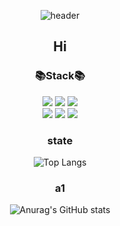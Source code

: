 <div align="center">

![header](https://capsule-render.vercel.app/api?type=waving&&fontSize=40&text=Hello%20World&color=gradient&height=150&animation=fadeIn&section=footer&fontColor=323232&fontAlign=80&fontAlignY=70)

## Hi
### 📚Stack📚
<img src="https://img.shields.io/badge/Kotlin-7F52FF?style=flat-square&logo=Kotlin&logoColor=white">
<img src="https://img.shields.io/badge/C++-00599C?style=flat-square&logo=c%2B%2B&logoColor=white">
<img src="https://img.shields.io/badge/C%23-00599C?style=flat-square&logo=Csharp&logoColor=white">
<br/>
<img src="https://img.shields.io/badge/Unity-lightgrey?style=flat-square&logo=Unity&logoColor=white">
<img src="https://img.shields.io/badge/AndroidStudio-3DDC84?style=flat-square&logo=Android&logoColor=white">
<img src="https://img.shields.io/badge/Arduino-00979D?style=flat-square&logo=Arduino&logoColor=white">
  
### state
![Top Langs](https://github-readme-stats.vercel.app/api/top-langs/?username=Dope-B&layout=compact&theme=dark)
  
### a1
![Anurag's GitHub stats](https://github-readme-stats.vercel.app/api?username=Dope-B&show_icons=true&theme=radical)
</div>

<!--
**Dope-B/Dope-B** is a ✨ _special_ ✨ repository because its `README.md` (this file) appears on your GitHub profile.
Here are some ideas to get you started:

- 🔭 I’m currently working on ...
- 🌱 I’m currently learning ...
- 👯 I’m looking to collaborate on ...
- 🤔 I’m looking for help with ...
- 💬 Ask me about ...
- 📫 How to reach me: ...
- 😄 Pronouns: ...
- ⚡ Fun fact: ...
-->
